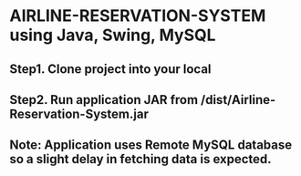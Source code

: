 # AIRLINE-RESERVATION-SYSTEM using Java, Swing, MySQL

## Step1. Clone project into your local

## Step2. Run application JAR from /dist/Airline-Reservation-System.jar

## Note: Application uses Remote MySQL database so a slight delay in fetching data is expected.
